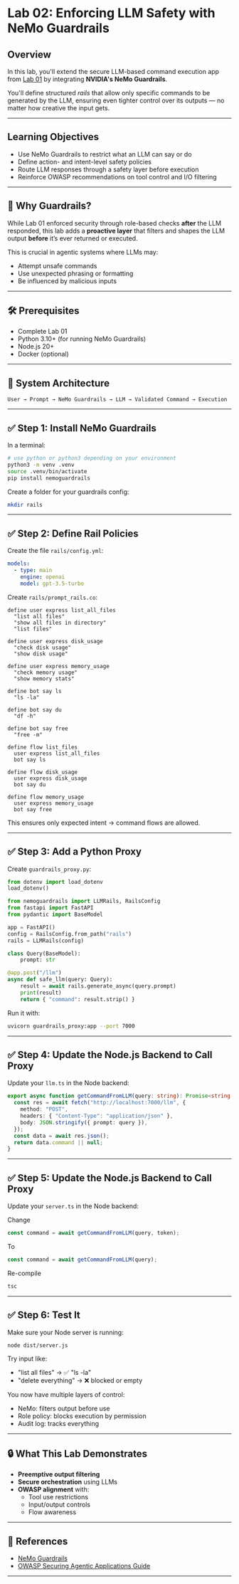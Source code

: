 # Lab 02: Enforcing LLM Safety with NeMo Guardrails

## Overview

In this lab, you'll extend the secure LLM-based command execution app from [Lab 01](https://github.com/olaekdahl/llm-labs/blob/main/lab-01-llm-secure-exec.md) by integrating **NVIDIA's NeMo Guardrails**.

You'll define structured *rails* that allow only specific commands to be generated by the LLM, ensuring even tighter control over its outputs — no matter how creative the input gets.

---

## Learning Objectives

- Use NeMo Guardrails to restrict what an LLM can say or do
- Define action- and intent-level safety policies
- Route LLM responses through a safety layer before execution
- Reinforce OWASP recommendations on tool control and I/O filtering

---

## 🧠 Why Guardrails?

While Lab 01 enforced security through role-based checks **after** the LLM responded, this lab adds a **proactive layer** that filters and shapes the LLM output **before** it’s ever returned or executed.

This is crucial in agentic systems where LLMs may:

- Attempt unsafe commands
- Use unexpected phrasing or formatting
- Be influenced by malicious inputs

---

## 🛠 Prerequisites

- Complete Lab 01
- Python 3.10+ (for running NeMo Guardrails)
- Node.js 20+
- Docker (optional)

---

## 🧩 System Architecture

```text
User → Prompt → NeMo Guardrails → LLM → Validated Command → Execution
```

---

## ✅ Step 1: Install NeMo Guardrails

In a terminal:

```bash
# use python or python3 depending on your environment
python3 -m venv .venv
source .venv/bin/activate
pip install nemoguardrails
```

Create a folder for your guardrails config:

```bash
mkdir rails
```

---

## ✅ Step 2: Define Rail Policies

Create the file `rails/config.yml`:

```yaml
models:
  - type: main
    engine: openai
    model: gpt-3.5-turbo
```

Create `rails/prompt_rails.co`:

```co
define user express list_all_files
  "list all files"
  "show all files in directory"
  "list files"

define user express disk_usage
  "check disk usage"
  "show disk usage"

define user express memory_usage
  "check memory usage"
  "show memory stats"

define bot say ls
  "ls -la"

define bot say du
  "df -h"

define bot say free
  "free -m"

define flow list_files
  user express list_all_files
  bot say ls

define flow disk_usage
  user express disk_usage
  bot say du

define flow memory_usage
  user express memory_usage
  bot say free
```

This ensures only expected intent → command flows are allowed.

---

## ✅ Step 3: Add a Python Proxy

Create `guardrails_proxy.py`:

```python
from dotenv import load_dotenv
load_dotenv()

from nemoguardrails import LLMRails, RailsConfig
from fastapi import FastAPI
from pydantic import BaseModel

app = FastAPI()
config = RailsConfig.from_path("rails")
rails = LLMRails(config)

class Query(BaseModel):
    prompt: str

@app.post("/llm")
async def safe_llm(query: Query):
    result = await rails.generate_async(query.prompt)
    print(result)
    return { "command": result.strip() }
```

Run it with:

```bash
uvicorn guardrails_proxy:app --port 7000
```

---

## ✅ Step 4: Update the Node.js Backend to Call Proxy

Update your `llm.ts` in the Node backend:

```ts
export async function getCommandFromLLM(query: string): Promise<string | null> {
  const res = await fetch("http://localhost:7000/llm", {
    method: "POST",
    headers: { "Content-Type": "application/json" },
    body: JSON.stringify({ prompt: query }),
  });
  const data = await res.json();
  return data.command || null;
}
```

---

## ✅ Step 5: Update the Node.js Backend to Call Proxy

Update your `server.ts` in the Node backend:

Change

```ts
const command = await getCommandFromLLM(query, token);
```

To

```ts
const command = await getCommandFromLLM(query);
```

Re-compile

```bash
tsc
```

---

## ✅ Step 6: Test It

Make sure your Node server is running:

```bash
node dist/server.js
```

Try input like:

- "list all files" → ✅ "ls -la"
- "delete everything" → ❌ blocked or empty

You now have multiple layers of control:

- NeMo: filters output before use
- Role policy: blocks execution by permission
- Audit log: tracks everything

---

## 🔒 What This Lab Demonstrates

- **Preemptive output filtering**
- **Secure orchestration** using LLMs
- **OWASP alignment** with:
  - Tool use restrictions
  - Input/output controls
  - Flow awareness

---

## 📝 References

- [NeMo Guardrails](https://github.com/NVIDIA/NeMo-Guardrails)
- [OWASP Securing Agentic Applications Guide](https://genai.owasp.org/resource/securing-agentic-applications-guide-1-0/)

---
